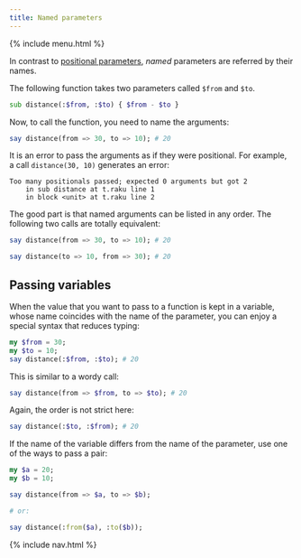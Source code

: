 ```yaml
---
title: Named parameters
---
```


{% include menu.html %}

In contrast to [positional parameters](../positional-parameters), _named_ parameters are referred by their names.

The following function takes two parameters called `$from` and `$to`.

```raku
sub distance(:$from, :$to) { $from - $to }
```

Now, to call the function, you need to name the arguments:

```raku
say distance(from => 30, to => 10); # 20
```

It is an error to pass the arguments as if they were positional. For example, a call `distance(30, 10)` generates an error:

    Too many positionals passed; expected 0 arguments but got 2
        in sub distance at t.raku line 1
        in block <unit> at t.raku line 2

The good part is that named arguments can be listed in any order. The following two calls are totally equivalent:

```raku
say distance(from => 30, to => 10); # 20

say distance(to => 10, from => 30); # 20
```

## Passing variables

When the value that you want to pass to a function is kept in a variable, whose name coincides with the name of the parameter, you can enjoy a special syntax that reduces typing:

```raku
my $from = 30;
my $to = 10;
say distance(:$from, :$to); # 20
```

This is similar to a wordy call:

```raku
say distance(from => $from, to => $to); # 20
```

Again, the order is not strict here:

```raku
say distance(:$to, :$from); # 20
```

If the name of the variable differs from the name of the parameter, use one of the ways to pass a pair:

```raku
my $a = 20;
my $b = 10;

say distance(from => $a, to => $b);

# or:

say distance(:from($a), :to($b));
```

{% include nav.html %}
